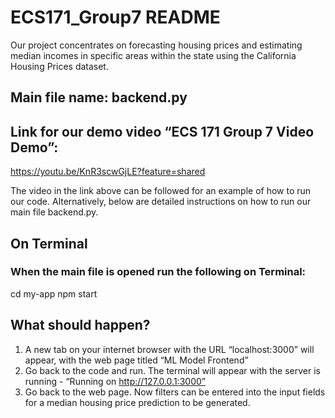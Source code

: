 # ECS171_Group7 README

Our project concentrates on forecasting housing prices and estimating median incomes in specific areas within the state using the California Housing Prices dataset.

## Main file name: backend.py
## Link for our demo video “ECS 171 Group 7 Video Demo”: 
https://youtu.be/KnR3scwGjLE?feature=shared

The video in the link above can be followed for an example of how to run our code. Alternatively, below are detailed instructions on how to run our main file backend.py.

## On Terminal
### When the main file is opened run the following on Terminal:
cd my-app
npm start

## What should happen?
1. A new tab on your internet browser with the URL “localhost:3000” will appear, with the web page titled “ML Model Frontend”
2. Go back to the code and run. The terminal will appear with the server is running - “Running on http://127.0.0.1:3000”
3. Go back to the web page. Now filters can be entered into the input fields for a median housing price prediction to be generated.
